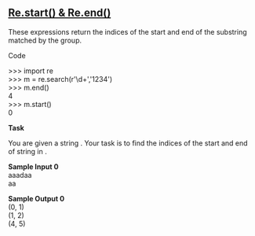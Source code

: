 ## **[Re.start() & Re.end()](https://www.hackerrank.com/challenges/re-start-re-end)** 
These expressions return the indices of the start and end of the substring matched by the group.

Code
<p> >>> import re <br> 
>>> m = re.search(r'\d+','1234') <br> 
>>> m.end()  <br>
4 <br>
>>> m.start() <br>
0</p> 

**Task**

You are given a string .
Your task is to find the indices of the start and end of string in .

**Sample Input 0**<br>aaadaa<br>
aa

**Sample Output 0**  
(0, 1)  
(1, 2)  
(4, 5)